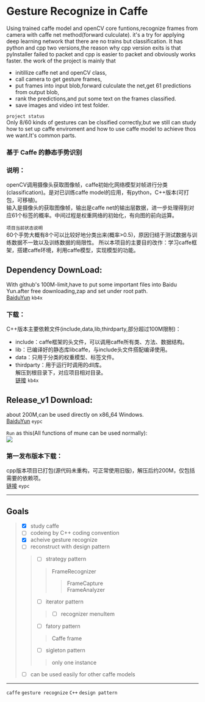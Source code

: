# Gesture Recognize in Caffe<br> 

Using trained caffe model and openCV core funtions,recognize frames from camera with caffe net method(forward culculate). it's a try for applying deep learning network that there are no trains but classification. It has python and cpp two versions,the reason why cpp version exits is that pyInstaller failed to packet and cpp is easier to packet and obviously works faster. the work of the project is mainly that<br>
* initillize caffe net and openCV class,<br>
* call camera to get gesture frames,<br>
* put frames into input blob,forward culculate the net,get 61 predictions from output blob,<br>
* rank the predictions,and put some text on the frames classified.<br>
* save images and video int test folder.<br>

`project status`<br>
Only 8/60 kinds of gestures can be clssified correctly,but we still can study how to set up caffe enviroment and how to use caffe model to achieve thos we want.It's common parts.<br>

### 基于 Caffe 的静态手势识别
### 说明：
openCV调用摄像头获取图像帧，caffe初始化网络模型对帧进行分类(classification)。是对已训练caffe model的应用，有python，C++版本(可打包，可移植)。 <br>
输入是摄像头的获取图像帧，输出是caffe net的输出层数据，进一步处理得到对应61个标签的概率。中间过程是权重网络的初始化，有向图的前向运算。<br>

`项目当前状态说明`<br>
60个手势大概有8个可以比较好地分类出来(概率>0.5)，原因归结于测试数据与训练数据不一致以及训练数据的局限性。
所以本项目的主要目的改作：学习caffe框架，搭建caffe环境，利用caffe模型，实现模型的功能。<br>


## Dependency DownLoad:
With github's 100M-limit,have to put some important files into Baidu Yun.after free downloading,zap and set under root path.<br>
[BaiduYun](https://pan.baidu.com/s/1f8JUHpxMMmxRQ7Ej_DTHog) `kb4x`<br>

### 下载：
C++版本主要依赖文件(include,data,lib,thirdparty,部分超过100M限制)：<br>
* include：caffe框架的头文件，可以调用caffe所有类、方法、数据结构。<br>
* lib：已编译好的静态库libcaffe，与include头文件搭配编译使用。<br>
* data：只用于分类的权重模型、标签文件。<br>
* thirdparty：用于运行时调用的dll库。<br>
解压到根目录下，对应项目相对目录。<br>
[链接](https://pan.baidu.com/s/1f8JUHpxMMmxRQ7Ej_DTHog,"kb4x") `kb4x`<br>

## Release_v1 Download:
about 200M,can be used directly on x86_64 Windows.<br>
[BaiduYun](https://pan.baidu.com/s/1prBpO7BGj-9Ds4jGvh4QAA) `eypc`<br>

`Run`  as this(All functions of mune can be used normally):  
![](https://github.com/remark1x/Caffe_GestureRecognize/raw/master/imags/release_v1.png)  

### 第一发布版本下载：
cpp版本项目已打包(源代码未重构，可正常使用旧版)，解压后约200M，仅包括需要的依赖项。<br>
[链接](https://pan.baidu.com/s/1prBpO7BGj-9Ds4jGvh4QAA,"eypc") `eypc`<br>

***
## Goals

> - [x] study caffe
> - [ ] codeing by C++ coding convention
> - [x] acheive gesture recognize
> - [ ] reconstruct with design pattern
>> - [ ] strategy pattern
>>>FrameRecognizer
>>>>FrameCapture  
>>>>FrameAnalyzer
>> - [ ] iterator pattern
>>> - [ ] recognizer menuItem
>> - [ ] fatory pattern
>>>Caffe frame
>> - [ ] sigleton pattern
>>>only one instance
> - [ ] can be used easily for other caffe models

___
`caffe` `gesture recognize` `C++` `design pattern`

